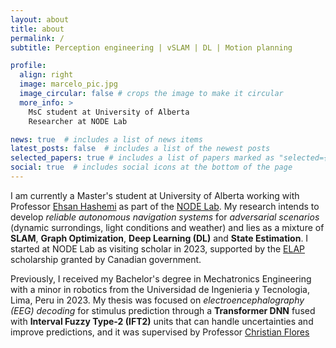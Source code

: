```yaml
---
layout: about
title: about
permalink: /
subtitle: Perception engineering | vSLAM | DL | Motion planning

profile:
  align: right
  image: marcelo_pic.jpg
  image_circular: false # crops the image to make it circular
  more_info: >
    MsC student at University of Alberta 
    Researcher at NODE Lab 

news: true  # includes a list of news items
latest_posts: false  # includes a list of the newest posts
selected_papers: true # includes a list of papers marked as "selected={true}"
social: true  # includes social icons at the bottom of the page
---
```


I am currently a Master's student at University of Alberta working with Professor [Ehsan Hashemi](https://sites.google.com/ualberta.ca/networked-optimization-diagnos/about-us) as part of the [NODE Lab](https://sites.google.com/view/ehsan-hashemi-uwaterloo/home). My research intends to develop *reliable autonomous navigation systems* for *adversarial scenarios* (dynamic surrondings, light conditions and weather) and lies as a mixture of **SLAM**, **Graph Optimization**, **Deep Learning (DL)** and **State Estimation**. I started at NODE Lab as visiting scholar in 2023, supported by the [ELAP](https://www.educanada.ca/scholarships-bourses/can/institutions/elap-pfla.aspx?lang=eng) scholarship granted by Canadian government. 

Previously, I received my Bachelor's degree in Mechatronics Engineering with a minor in robotics from the Universidad de Ingenieria y Tecnologia, Lima, Peru in 2023. My thesis was focused on *electroencephalography (EEG) decoding* for stimulus prediction through a **Transformer DNN** fused with **Interval Fuzzy Type-2 (IFT2)** units that can handle uncertainties and improve predictions, and it was supervised by Professor [Christian Flores](https://scholar.google.com/citations?user=kHwwJn4AAAAJ&hl=pt-BR)
